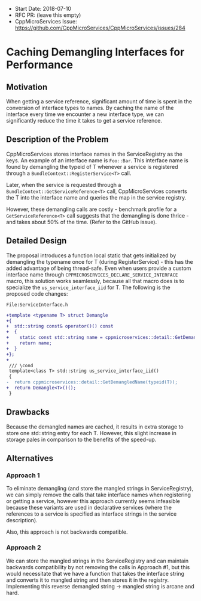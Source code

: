 - Start Date: 2018-07-10
- RFC PR: (leave this empty)
- CppMicroServices Issue: https://github.com/CppMicroServices/CppMicroServices/issues/284

# Caching Demangling Interfaces for Performance

## Motivation

When getting a service reference, significant amount of time is spent
in the conversion of interface types to names. By caching the name
of the interface every time we encounter a new interface type, we can
significantly reduce the time it takes to get a service reference.

## Description of the Problem

CppMicroServices stores interface names in the ServiceRegistry as the keys. An example of an interface name is `Foo::Bar`. This interface name is found by demangling the typeid of T whenever a service is registered through a `BundleContext::RegisterService<T>` call.

Later, when the service is requested through a `BundleContext::GetServiceReference<T>` call, CppMicroServices converts the T into the interface name and queries the map in the service registry.

However, these demangling calls are costly - benchmark profile for a `GetServiceReference<T>` call suggests that the demangling is done thrice - and takes about 50% of the time. (Refer to the GitHub issue).

## Detailed Design

The proposal introduces a function local static that gets initialized by demangling the typename once for T (during RegisterService<T>) - this has the added advantage of being thread-safe. Even when users provide a custom interface name through `CPPMICROSERVICES_DECLARE_SERVICE_INTERFACE` macro, this solution works seamlessly, because all that macro does is to specialize the `us_service_interface_iid` for T. The following is the proposed code changes:

`File:ServiceInterface.h`

```diff
+template <typename T> struct Demangle
+{
+  std::string const& operator()() const
+  {
+    static const std::string name = cppmicroservices::detail::GetDemangledName(typeid(T));
+    return name;
+  }
+};
+
 /// \cond
 template<class T> std::string us_service_interface_iid()
 {
-  return cppmicroservices::detail::GetDemangledName(typeid(T));
+  return Demangle<T>()();
 }
```

## Drawbacks

Because the demangled names are cached, it results in extra storage to store one std::string entry for each T. However, this slight increase in storage pales in comparison to the benefits of the speed-up. 

## Alternatives

### Approach 1

To eliminate demangling (and store the mangled strings in ServiceRegistry), we can simply remove the calls that take interface names when registering or getting a service, however this approach currently seems infeasible because these variants are used in declarative services (where the references to a service is specified as interface strings in the service description). 

Also, this approach is not backwards compatible.

### Approach 2

We can store the mangled strings in the ServiceRegistry and can maintain backwards compatibility by not removing the calls in Approach #1, but this would necessitate that we have a function that takes the interface string and converts it to mangled string and then stores it in the registry. Implementing this reverse demangled string -> mangled string is arcane and hard.